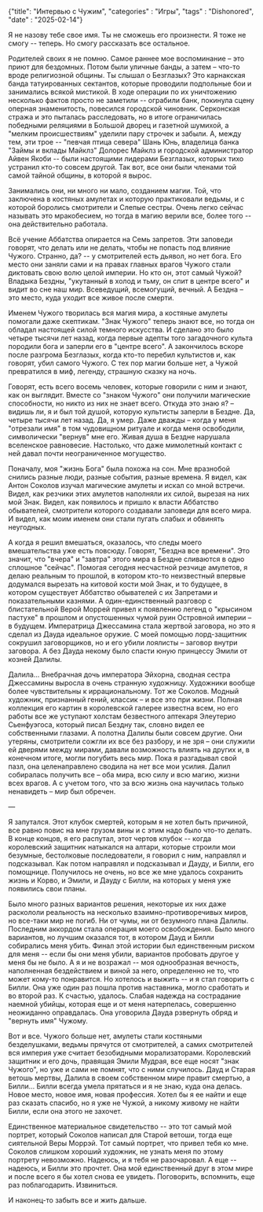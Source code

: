 {"title": "Интервью с Чужим", "categories" : "Игры", "tags" : "Dishonored", "date" : "2025-02-14"}

Я не назову тебе свое имя. Ты не сможешь его произнести. Я тоже не смогу -- теперь. Но смогу рассказать все остальное.

Родителей своих я не помню. Самое раннее мое воспоминание – это приют для бездомных. Потом были уличные банды, а затем – что-то вроде религиозной общины. Ты слышал о Безглазых? Это карнакская банда татуированных сектантов, которые проводили подпольные бои и занимались всякой мистикой. В ходе операции по их уничтожению несколько фактов просто не заметили -- ограбили банк, покинула сцену оперная знаменитость, повесился городской чиновник. Серконская стража и это пыталась расследовать, но в итоге ограничилась победными реляциями в Большой дворец и газетной шумихой, а "мелким происшествиям" уделили пару строчек и забыли. А, между тем, эти трое -- "певчая птица севера" Шань Юнь, владелица банка "Займы и вклады Майклз" Долорес Майклз и городской администратор Айвен Якоби -- были настоящими лидерами Безглазых, которых тихо устранил кто-то совсем другой. Так вот, все они были членами той самой тайной общины, в которой я вырос.

Занимались они, ни много ни мало, созданием магии. Той, что заключена в костяных амулетах и которую практиковали ведьмы, и с которой боролись смотрители и Слепые сестры. Очень легко сейчас называть это мракобесием, но тогда в магию верили все, более того -- она действительно работала.

Всё учение Аббатства опирается на Семь запретов. Эти заповеди говорят, что делать или не делать, чтобы не попасть под влияние Чужого. Странно, да? -- у смотрителей есть дьявол, но нет бога. Его место они заняли сами и на правах главных врагов Чужого стали диктовать свою волю целой империи. Но кто он, этот самый Чужой? Владыка Бездны, "укутанный в холод и тьму, он спит в центре всего" и видит во сне наш мир. Всеведущий, всемогущий, вечный. А Бездна – это место, куда уходит все живое после смерти.

Именем Чужого творилась вся магия мира, а костяные амулеты помогали даже скептикам. "Знак Чужого" теперь знают все, но тогда он обладал настоящей силой темного искусства. И сделано это было четыре тысячи лет назад, когда первые адепты того загадочного культа породили бога и заперли его в "центре всего". А закончилось вскоре после разгрома Безглазых, когда кто-то перебил культистов и, как говорят, убил самого Чужого. С тех пор магии больше нет, а Чужой превратился в миф, легенду, страшную сказку на ночь.

Говорят, есть всего восемь человек, которые говорили с ним и знают, как он выглядит. Вместе со "знаком Чужого" они получили магические способности, но никто из них не знает всего. Откуда это знаю я? – видишь ли, я и был той душой, которую культисты заперли в Бездне. Да, четыре тысячи лет назад. Да, я умер. Даже дважды – когда у меня "отрезали имя" в том чудовищном ритуале и когда меня освободили, символически "вернув" мне его. Живая душа в Бездне нарушала вселенское равновесие. Настолько, что даже мимолетный контакт с ней давал почти неограниченное могущество.

Поначалу, моя "жизнь Бога" была похожа на сон. Мне вразнобой снились разные люди, разные события, разные времена. Я видел, как Антон Соколов изучал магические амулеты и искал со мной встречи. Видел, как резчики этих амулетов наполняли их силой, вырезая на них мой Знак. Видел, как появилось и пришло к власти Аббатство обывателей, смотрители которого создавали заповеди для всего мира. И видел, как моим именем они стали пугать слабых и обвинять неугодных.

А когда я решил вмешаться, оказалось, что следы моего вмешательства уже есть повсюду. Говорят, "Бездна все времени". Это значит, что "вчера" и "завтра" этого мира в Бездне сливаются в одно сплошное "сейчас". Помогая сегодня несчастной резчице амулетов, я делаю реальным то прошлой, в котором кто-то неизвестный впервые додумался вырезать на китовой кости мой Знак, и то будущее, в котором существует Аббатство обывателей с их Запретами и показательными казнями. А один-единственный разговор с блистательной Верой Моррей привел к появлению легенд о "крысином пастухе" в прошлом и опустошенных чумой руин Островной империи – в будущем. Императрица Джессамина стала жертвой заговора, но это я сделал из Дауда идеальное оружие. С моей помощью лорд-защитник сокрушил заговорщиков, но и его убили лоялисты – заговор внутри заговора. А без Дауда некому было спасти юную принцессу Эмили от козней Далилы.

Далила… Внебрачная дочь императора Эйхорна, сводная сестра Джессамины выросла в очень странную художницу. Художники вообще более чувствительны к иррациональному. Тот же Соколов. Модный художник, признанный гений, классик – и все это при жизни. Полная коллекция его картин в королевской галерее известна всем, но его работы все же уступают холстам безвестного аптекаря Элеутерио Сьенфуэгоса, который писал Бездну так, словно видел ее собственными глазами. А полотна Далилы были совсем другие. Они утеряны, смотрители сожгли их все без разбору, и не зря – они служили ей дверями между мирами, давали возможность влиять на других и, в конечном итоге, могли погубить весь мир. Пока я разгадывал свой пазл, она целенаправлено сводила на нет все мои усилия. Далил собиралась получить все – оба мира, всю силу и всю магию, жизни всех врагов. А с учетом того, что за всю жизнь она научилась только ненавидеть – мир был обречен.

—



Я запутался. Этот клубок смертей, которым я не хотел быть причиной, все равно повис на мне грузом вины и с этим надо было что-то делать. В конце концов, я его распутал, этот чертов клубок -- когда королевский защитник натыкался на алтари, которые строили мои безумные, бестолковые последователи, я говорил с ним, направлял и подсказывал. Как потом направлял и подсказывал и Дауду, и Билли, его помощнице. Получилось не очень, но все же мне удалось сохранить жизнь и Корво, и Эмили, и Дауду с Билли, на которых у меня уже появились свои планы. 

Было много разных вариантов решения, некоторые их них даже раскололи реальность на несколько взаимно-противоречивых миров, но все-таки мир не погиб. Ни от чумы, ни от безумного плана Далилы. Последним аккордом стала операция моего освобождения. Было много вариантов, но лучшим оказался тот, в котором Дауд и Билли собирались меня убить. Финал этой истории был единственным риском для меня -- если бы они меня убили, вариантов пробовать другое у меня бы не было. А я и не возражал -- моя однообразная вечность, наполненная бездействием и виной за него, определенно не то, что может кому-то понравится. Но хотелось и выжить -- и я стал говорить с Билли. Она уже один раз пошла против наставника, могло сработать и во второй раз. К счастью, удалось. Слабая надежда на сострадание наемной убийцы, которая еще и от меня натерпелась, совершенно неожиданно оправдалась. Она уговорила Дауда рзвернуть обряд и "вернуть имя" Чужому.

Вот и все. Чужого больше нет, амулеты стали костяными безделушками, ведьмы прячутся от смотрителей, а самих смотрителей вся империя уже считает безобидными морализаторами. Королевский защитник и его дочь, правящая Эмили Мудрая, все еще носят "знак Чужого", но уже и сами не помнят, что с ними случилось. Дауд и Старая ветошь мертвы, Далила в своем собственном мире правит смертью, а Билли... Билли всегда умела прятаться и я не знаю, куда она делась. Новое место, новое имя, новая профессия. Хотел бы я ее найти и еще раз сказать спасибо, но я уже не Чужой, а никому живому не найти Билли, если она этого не захочет.

Единственное материальное свидетельство -- это тот самый мой портрет, который Соколов написал для Старой ветоши, тогда еще сиятельной Веры Моррэй. Тот самый портрет, что привел тебя ко мне. Соколов слишком хороший художник, не узнать меня по этому портрету невозможно. Надеюсь, и я тебя не разочаровал. А еще -- надеюсь, и Билли это прочтет. Она мой единственный друг в этом мире и после всего я бы хотел снова ее увидеть. Поговорить, вспомнить, еще раз поблагодарить. Извиниться.

И наконец-то забыть все и жить дальше.

